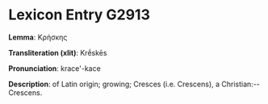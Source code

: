 # Lexicon Entry G2913

**Lemma**: Κρήσκης

**Transliteration (xlit)**: Krḗskēs

**Pronunciation**: krace'-kace

**Description**:
of Latin origin; growing; Cresces (i.e. Crescens), a Christian:--Crescens.
